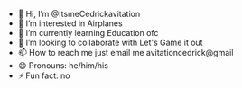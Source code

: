 - 👋 Hi, I’m @ItsmeCedrickavitation
- 👀 I’m interested in Airplanes
- 🌱 I’m currently learning Education ofc
- 💞️ I’m looking to collaborate with Let's Game it out 
- 📫 How to reach me just email me avitationcedrick@gmail
- 😄 Pronouns: he/him/his
- ⚡ Fun fact: no

<!---
ItsmeCedrickavitation/ItsmeCedrickavitation is a ✨ special ✨ repository because its `README.md` (this file) appears on your GitHub profile.
You can click the Preview link to take a look at your changes.
--->
